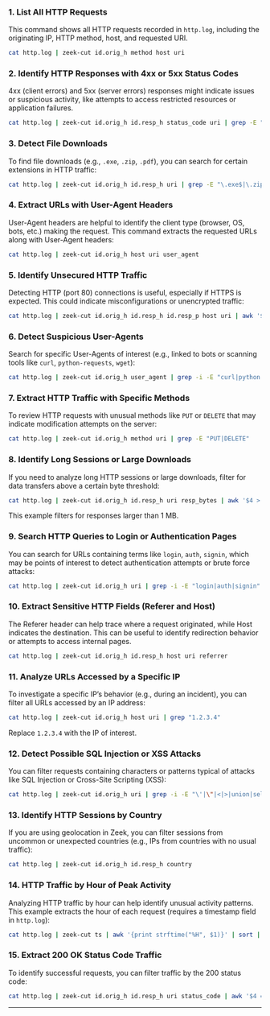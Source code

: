 ### 1. **List All HTTP Requests**

This command shows all HTTP requests recorded in `http.log`, including the originating IP, HTTP method, host, and requested URI.

```bash
cat http.log | zeek-cut id.orig_h method host uri
```

### 2. **Identify HTTP Responses with 4xx or 5xx Status Codes**

4xx (client errors) and 5xx (server errors) responses might indicate issues or suspicious activity, like attempts to access restricted resources or application failures.

```bash
cat http.log | zeek-cut id.orig_h id.resp_h status_code uri | grep -E "4[0-9]{2}|5[0-9]{2}"
```

### 3. **Detect File Downloads**

To find file downloads (e.g., `.exe`, `.zip`, `.pdf`), you can search for certain extensions in HTTP traffic:

```bash
cat http.log | zeek-cut id.orig_h id.resp_h uri | grep -E "\.exe$|\.zip$|\.pdf$"
```

### 4. **Extract URLs with User-Agent Headers**

User-Agent headers are helpful to identify the client type (browser, OS, bots, etc.) making the request. This command extracts the requested URLs along with User-Agent headers:

```bash
cat http.log | zeek-cut id.orig_h host uri user_agent
```

### 5. **Identify Unsecured HTTP Traffic**

Detecting HTTP (port 80) connections is useful, especially if HTTPS is expected. This could indicate misconfigurations or unencrypted traffic:

```bash
cat http.log | zeek-cut id.orig_h id.resp_h id.resp_p host uri | awk '$3 == 80'
```

### 6. **Detect Suspicious User-Agents**

Search for specific User-Agents of interest (e.g., linked to bots or scanning tools like `curl`, `python-requests`, `wget`):

```bash
cat http.log | zeek-cut id.orig_h user_agent | grep -i -E "curl|python|wget|scanner"
```

### 7. **Extract HTTP Traffic with Specific Methods**

To review HTTP requests with unusual methods like `PUT` or `DELETE` that may indicate modification attempts on the server:

```bash
cat http.log | zeek-cut id.orig_h method uri | grep -E "PUT|DELETE"
```

### 8. **Identify Long Sessions or Large Downloads**

If you need to analyze long HTTP sessions or large downloads, filter for data transfers above a certain byte threshold:

```bash
cat http.log | zeek-cut id.orig_h id.resp_h uri resp_bytes | awk '$4 > 1000000'
```

This example filters for responses larger than 1 MB.

### 9. **Search HTTP Queries to Login or Authentication Pages**

You can search for URLs containing terms like `login`, `auth`, `signin`, which may be points of interest to detect authentication attempts or brute force attacks:

```bash
cat http.log | zeek-cut id.orig_h uri | grep -i -E "login|auth|signin"
```

### 10. **Extract Sensitive HTTP Fields (Referer and Host)**

The Referer header can help trace where a request originated, while Host indicates the destination. This can be useful to identify redirection behavior or attempts to access internal pages.

```bash
cat http.log | zeek-cut id.orig_h id.resp_h host uri referrer
```

### 11. **Analyze URLs Accessed by a Specific IP**

To investigate a specific IP’s behavior (e.g., during an incident), you can filter all URLs accessed by an IP address:

```bash
cat http.log | zeek-cut id.orig_h host uri | grep "1.2.3.4"
```

Replace `1.2.3.4` with the IP of interest.

### 12. **Detect Possible SQL Injection or XSS Attacks**

You can filter requests containing characters or patterns typical of attacks like SQL Injection or Cross-Site Scripting (XSS):

```bash
cat http.log | zeek-cut id.orig_h uri | grep -i -E "\'|\"|<|>|union|select|insert|drop|script"
```

### 13. **Identify HTTP Sessions by Country**

If you are using geolocation in Zeek, you can filter sessions from uncommon or unexpected countries (e.g., IPs from countries with no usual traffic):

```bash
cat http.log | zeek-cut id.orig_h id.resp_h country
```

### 14. **HTTP Traffic by Hour of Peak Activity**

Analyzing HTTP traffic by hour can help identify unusual activity patterns. This example extracts the hour of each request (requires a timestamp field in `http.log`):

```bash
cat http.log | zeek-cut ts | awk '{print strftime("%H", $1)}' | sort | uniq -c
```

### 15. **Extract 200 OK Status Code Traffic**

To identify successful requests, you can filter traffic by the 200 status code:

```bash
cat http.log | zeek-cut id.orig_h id.resp_h uri status_code | awk '$4 == 200'
```

---
